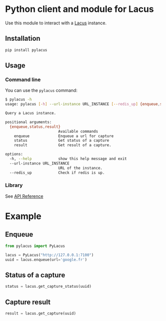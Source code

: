 # Python client and module for Lacus

Use this module to interact with a [Lacus](https://github.com/ail-project/lacus) instance.

## Installation

```bash
pip install pylacus
```

## Usage

### Command line

You can use the `pylacus` command:

```bash
$ pylacus -h
usage: pylacus [-h] --url-instance URL_INSTANCE [--redis_up] {enqueue,status,result} ...

Query a Lacus instance.

positional arguments:
  {enqueue,status,result}
                        Available commands
    enqueue             Enqueue a url for capture
    status              Get status of a capture
    result              Get result of a capture.

options:
  -h, --help            show this help message and exit
  --url-instance URL_INSTANCE
                        URL of the instance.
  --redis_up            Check if redis is up.

```

### Library

See [API Reference](https://pylacus.readthedocs.io/en/latest/api_reference.html)

# Example

## Enqueue

```python
from pylacus import PyLacus

lacus = PyLacus("http://127.0.0.1:7100")
uuid = lacus.enqueue(url='google.fr')
```

## Status of a capture

```python
status = lacus.get_capture_status(uuid)
```

## Capture result

```python
result = lacus.get_capture(uuid)
```
